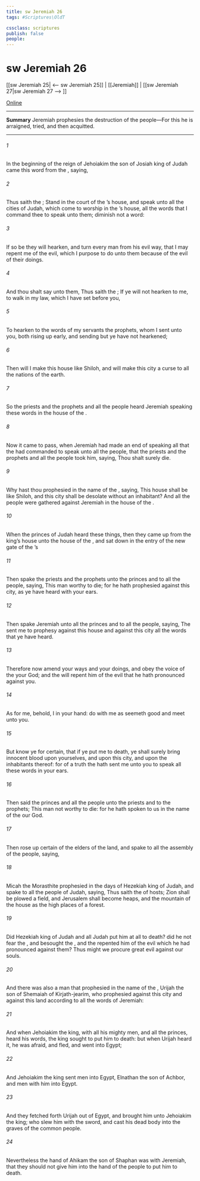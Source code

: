 ```yaml
---
title: sw Jeremiah 26
tags: #Scriptures\OldT

cssclass: scriptures
publish: false
people:
---
```


# sw Jeremiah 26
[[sw Jeremiah 25| <-- sw Jeremiah 25]] | [[Jeremiah]] | [[sw Jeremiah 27|sw Jeremiah 27 --> ]]

[Online](https://churchofjesuschrist.org/study/scriptures/ot/jer/26?lang=eng)

---
__Summary__
Jeremiah prophesies the destruction of the people—For this he is arraigned, tried, and then acquitted.

---
###### 1 
In the beginning of the reign of Jehoiakim the son of Josiah king of Judah came this word from the , saying,

###### 2 
Thus saith the ; Stand in the court of the ’s house, and speak unto all the cities of Judah, which come to worship in the ’s house, all the words that I command thee to speak unto them; diminish not a word:

###### 3 
If so be they will hearken, and turn every man from his evil way, that I may repent me of the evil, which I purpose to do unto them because of the evil of their doings.

###### 4 
And thou shalt say unto them, Thus saith the ; If ye will not hearken to me, to walk in my law, which I have set before you,

###### 5 
To hearken to the words of my servants the prophets, whom I sent unto you, both rising up early, and sending  but ye have not hearkened;

###### 6 
Then will I make this house like Shiloh, and will make this city a curse to all the nations of the earth.

###### 7 
So the priests and the prophets and all the people heard Jeremiah speaking these words in the house of the .

###### 8 
Now it came to pass, when Jeremiah had made an end of speaking all that the  had commanded  to speak unto all the people, that the priests and the prophets and all the people took him, saying, Thou shalt surely die.

###### 9 
Why hast thou prophesied in the name of the , saying, This house shall be like Shiloh, and this city shall be desolate without an inhabitant? And all the people were gathered against Jeremiah in the house of the .

###### 10 
When the princes of Judah heard these things, then they came up from the king’s house unto the house of the , and sat down in the entry of the new gate of the ’s 

###### 11 
Then spake the priests and the prophets unto the princes and to all the people, saying, This man  worthy to die; for he hath prophesied against this city, as ye have heard with your ears.

###### 12 
Then spake Jeremiah unto all the princes and to all the people, saying, The  sent me to prophesy against this house and against this city all the words that ye have heard.

###### 13 
Therefore now amend your ways and your doings, and obey the voice of the  your God; and the  will repent him of the evil that he hath pronounced against you.

###### 14 
As for me, behold, I  in your hand: do with me as seemeth good and meet unto you.

###### 15 
But know ye for certain, that if ye put me to death, ye shall surely bring innocent blood upon yourselves, and upon this city, and upon the inhabitants thereof: for of a truth the  hath sent me unto you to speak all these words in your ears.

###### 16 
Then said the princes and all the people unto the priests and to the prophets; This man  not worthy to die: for he hath spoken to us in the name of the  our God.

###### 17 
Then rose up certain of the elders of the land, and spake to all the assembly of the people, saying,

###### 18 
Micah the Morasthite prophesied in the days of Hezekiah king of Judah, and spake to all the people of Judah, saying, Thus saith the  of hosts; Zion shall be plowed  a field, and Jerusalem shall become heaps, and the mountain of the house as the high places of a forest.

###### 19 
Did Hezekiah king of Judah and all Judah put him at all to death? did he not fear the , and besought the , and the  repented him of the evil which he had pronounced against them? Thus might we procure great evil against our souls.

###### 20 
And there was also a man that prophesied in the name of the , Urijah the son of Shemaiah of Kirjath-jearim, who prophesied against this city and against this land according to all the words of Jeremiah:

###### 21 
And when Jehoiakim the king, with all his mighty men, and all the princes, heard his words, the king sought to put him to death: but when Urijah heard it, he was afraid, and fled, and went into Egypt;

###### 22 
And Jehoiakim the king sent men into Egypt,  Elnathan the son of Achbor, and  men with him into Egypt.

###### 23 
And they fetched forth Urijah out of Egypt, and brought him unto Jehoiakim the king; who slew him with the sword, and cast his dead body into the graves of the common people.

###### 24 
Nevertheless the hand of Ahikam the son of Shaphan was with Jeremiah, that they should not give him into the hand of the people to put him to death.

